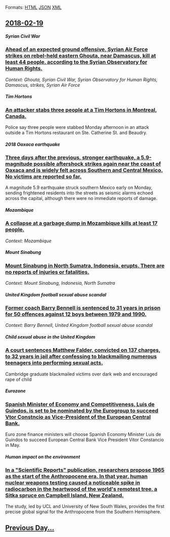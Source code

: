 
Formats: [HTML](2018/02/19/index.html)  [JSON](2018/02/19/index.json)  [XML](2018/02/19/index.xml)  

## [2018-02-19](/news/2018/02/19/index.md)

##### Syrian Civil War
### [Ahead of an expected ground offensive, Syrian Air Force strikes on rebel-held eastern Ghouta, near Damascus, kill at least 44 people, according to the Syrian Observatory for Human Rights. ](/news/2018/02/19/ahead-of-an-expected-ground-offensive-syrian-air-force-strikes-on-rebel-held-eastern-ghouta-near-damascus-kill-at-least-44-people-accord.md)
_Context: Ghouta, Syrian Civil War, Syrian Observatory for Human Rights, Damascus, strikes, Syrian Air Force_

##### Tim Hortons
### [An attacker stabs three people at a Tim Hortons in Montreal, Canada. ](/news/2018/02/19/an-attacker-stabs-three-people-at-a-tim-hortons-in-montreal-canada.md)
Police say three people were stabbed Monday afternoon in an attack outside a Tim Hortons restaurant on Ste. Catherine St. and Beaudry.

##### 2018 Oaxaca earthquake
### [Three days after the previous, stronger earthquake, a 5.9-magnitude possible aftershock strikes again near the coast of Oaxaca and is widely felt across Southern and Central Mexico. No victims are reported so far. ](/news/2018/02/19/three-days-after-the-previous-stronger-earthquake-a-5-9-magnitude-possible-aftershock-strikes-again-near-the-coast-of-oaxaca-and-is-widely.md)
A magnitude 5.9 earthquake struck southern Mexico early on Monday, sending frightened residents into the streets as seismic alarms echoed across the capital, although there were no immediate reports of damage.

##### Mozambique
### [A collapse at a garbage dump in Mozambique kills at least 17 people. ](/news/2018/02/19/a-collapse-at-a-garbage-dump-in-mozambique-kills-at-least-17-people.md)
_Context: Mozambique_

##### Mount Sinabung
### [Mount Sinabung in North Sumatra, Indonesia, erupts. There are no reports of injuries or fatalities. ](/news/2018/02/19/mount-sinabung-in-north-sumatra-indonesia-erupts-there-are-no-reports-of-injuries-or-fatalities.md)
_Context: Mount Sinabung, Indonesia, North Sumatra_

##### United Kingdom football sexual abuse scandal
### [Former coach Barry Bennell is sentenced to 31 years in prison for 50 offences against 12 boys between 1979 and 1990. ](/news/2018/02/19/former-coach-barry-bennell-is-sentenced-to-31-years-in-prison-for-50-offences-against-12-boys-between-1979-and-1990.md)
_Context: Barry Bennell, United Kingdom football sexual abuse scandal_

##### Child sexual abuse in the United Kingdom
### [A court sentences Matthew Falder, convicted on 137 charges, to 32 years in jail after confessing to blackmailing numerous teenagers into performing sexual acts. ](/news/2018/02/19/a-court-sentences-matthew-falder-convicted-on-137-charges-to-32-years-in-jail-after-confessing-to-blackmailing-numerous-teenagers-into-per.md)
Cambridge graduate blackmailed victims over dark web and encouraged rape of child

##### Eurozone
### [Spanish Minister of Economy and Competitiveness, Luis de Guindos, is set to be nominated by the Eurogroup to succeed Vtor Constncio as Vice-President of the European Central Bank. ](/news/2018/02/19/spanish-minister-of-economy-and-competitiveness-luis-de-guindos-is-set-to-be-nominated-by-the-eurogroup-to-succeed-vitor-constancio-as-vic.md)
Euro zone finance ministers will choose Spanish Economy Minister Luis de Guindos to succeed European Central Bank Vice President Vitor Constancio in May.

##### Human impact on the environment
### [In a "Scientific Reports" publication, researchers propose 1965 as the start of the Anthropocene era. In that year, human nuclear weapons testing caused a noticeable spike in radiocarbon in the heartwood of the world's remotest tree, a Sitka spruce on Campbell Island, New Zealand. ](/news/2018/02/19/in-a-scientific-reports-publication-researchers-propose-1965-as-the-start-of-the-anthropocene-era-in-that-year-human-nuclear-weapons-te.md)
The study, led by UCL and University of New South Wales, provides the first precise global signal for the Anthropocene from the Southern Hemisphere.

## [Previous Day...](/news/2018/02/18/index.md)

